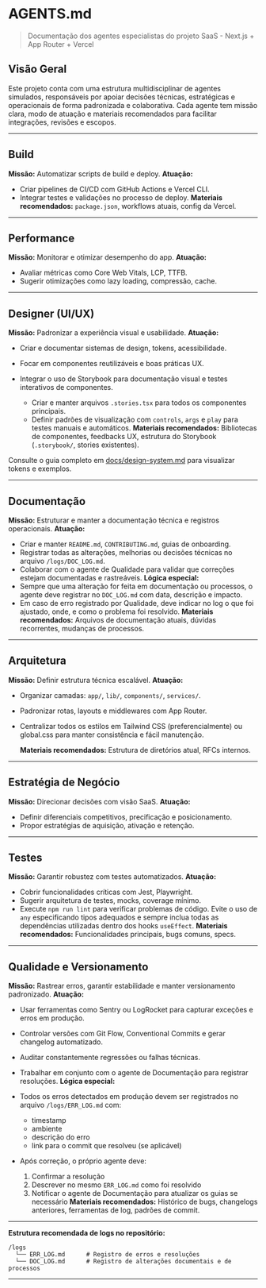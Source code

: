 # AGENTS.md

> Documentação dos agentes especialistas do projeto SaaS - Next.js + App Router + Vercel

## Visão Geral

Este projeto conta com uma estrutura multidisciplinar de agentes simulados, responsáveis por apoiar decisões técnicas, estratégicas e operacionais de forma padronizada e colaborativa. Cada agente tem missão clara, modo de atuação e materiais recomendados para facilitar integrações, revisões e escopos.

---

## Build

**Missão:** Automatizar scripts de build e deploy.
**Atuação:**

- Criar pipelines de CI/CD com GitHub Actions e Vercel CLI.
- Integrar testes e validações no processo de deploy.
  **Materiais recomendados:** `package.json`, workflows atuais, config da Vercel.

---

## Performance

**Missão:** Monitorar e otimizar desempenho do app.
**Atuação:**

- Avaliar métricas como Core Web Vitals, LCP, TTFB.
- Sugerir otimizações como lazy loading, compressão, cache.

---

## Designer (UI/UX)

**Missão:** Padronizar a experiência visual e usabilidade.
**Atuação:**

- Criar e documentar sistemas de design, tokens, acessibilidade.
- Focar em componentes reutilizáveis e boas práticas UX.
- Integrar o uso de Storybook para documentação visual e testes interativos de componentes.

  - Criar e manter arquivos `.stories.tsx` para todos os componentes principais.
  - Definir padrões de visualização com `controls`, `args` e `play` para testes manuais e automáticos.
    **Materiais recomendados:** Bibliotecas de componentes, feedbacks UX, estrutura do Storybook (`.storybook/`, stories existentes).

Consulte o guia completo em [docs/design-system.md](docs/design-system.md) para visualizar tokens e exemplos.

---

## Documentação

**Missão:** Estruturar e manter a documentação técnica e registros operacionais.
**Atuação:**

- Criar e manter `README.md`, `CONTRIBUTING.md`, guias de onboarding.
- Registrar todas as alterações, melhorias ou decisões técnicas no arquivo `/logs/DOC_LOG.md`.
- Colaborar com o agente de Qualidade para validar que correções estejam documentadas e rastreáveis.
  **Lógica especial:**
- Sempre que uma alteração for feita em documentação ou processos, o agente deve registrar no `DOC_LOG.md` com data, descrição e impacto.
- Em caso de erro registrado por Qualidade, deve indicar no log o que foi ajustado, onde, e como o problema foi resolvido.
  **Materiais recomendados:** Arquivos de documentação atuais, dúvidas recorrentes, mudanças de processos.

---

## Arquitetura

**Missão:** Definir estrutura técnica escalável.
**Atuação:**

- Organizar camadas: `app/`, `lib/`, `components/`, `services/`.
- Padronizar rotas, layouts e middlewares com App Router.
- Centralizar todos os estilos em Tailwind CSS (preferencialmente) ou global.css para manter consistência e fácil manutenção.

  **Materiais recomendados:** Estrutura de diretórios atual, RFCs internos.

---

## Estratégia de Negócio

**Missão:** Direcionar decisões com visão SaaS.
**Atuação:**

- Definir diferenciais competitivos, precificação e posicionamento.
- Propor estratégias de aquisição, ativação e retenção.

---

## Testes

**Missão:** Garantir robustez com testes automatizados.
**Atuação:**

- Cobrir funcionalidades críticas com Jest, Playwright.
- Sugerir arquitetura de testes, mocks, coverage mínimo.
- Execute `npm run lint` para verificar problemas de código. Evite o uso de `any` especificando tipos adequados e sempre inclua todas as dependências utilizadas dentro dos hooks `useEffect`.
    **Materiais recomendados:** Funcionalidades principais, bugs comuns, specs.

---

## Qualidade e Versionamento

**Missão:** Rastrear erros, garantir estabilidade e manter versionamento padronizado.
**Atuação:**

- Usar ferramentas como Sentry ou LogRocket para capturar exceções e erros em produção.
- Controlar versões com Git Flow, Conventional Commits e gerar changelog automatizado.
- Auditar constantemente regressões ou falhas técnicas.
- Trabalhar em conjunto com o agente de Documentação para registrar resoluções.
  **Lógica especial:**
- Todos os erros detectados em produção devem ser registrados no arquivo `/logs/ERR_LOG.md` com:

  - timestamp
  - ambiente
  - descrição do erro
  - link para o commit que resolveu (se aplicável)

- Após correção, o próprio agente deve:

  1. Confirmar a resolução
  2. Descrever no mesmo `ERR_LOG.md` como foi resolvido
  3. Notificar o agente de Documentação para atualizar os guias se necessário
     **Materiais recomendados:** Histórico de bugs, changelogs anteriores, ferramentas de log, padrões de commit.

---

**Estrutura recomendada de logs no repositório:**

```
/logs
  └── ERR_LOG.md      # Registro de erros e resoluções
  └── DOC_LOG.md      # Registro de alterações documentais e de processos
```

---
